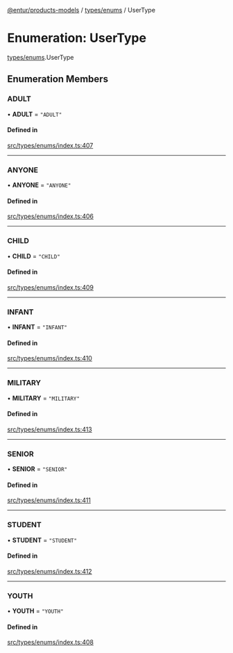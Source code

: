 [@entur/products-models](../README.md) / [types/enums](../modules/types_enums.md) / UserType

# Enumeration: UserType

[types/enums](../modules/types_enums.md).UserType

## Enumeration Members

### ADULT

• **ADULT** = ``"ADULT"``

#### Defined in

[src/types/enums/index.ts:407](https://github.com/entur/products-models/blob/main/src/types/enums/index.ts#L407)

___

### ANYONE

• **ANYONE** = ``"ANYONE"``

#### Defined in

[src/types/enums/index.ts:406](https://github.com/entur/products-models/blob/main/src/types/enums/index.ts#L406)

___

### CHILD

• **CHILD** = ``"CHILD"``

#### Defined in

[src/types/enums/index.ts:409](https://github.com/entur/products-models/blob/main/src/types/enums/index.ts#L409)

___

### INFANT

• **INFANT** = ``"INFANT"``

#### Defined in

[src/types/enums/index.ts:410](https://github.com/entur/products-models/blob/main/src/types/enums/index.ts#L410)

___

### MILITARY

• **MILITARY** = ``"MILITARY"``

#### Defined in

[src/types/enums/index.ts:413](https://github.com/entur/products-models/blob/main/src/types/enums/index.ts#L413)

___

### SENIOR

• **SENIOR** = ``"SENIOR"``

#### Defined in

[src/types/enums/index.ts:411](https://github.com/entur/products-models/blob/main/src/types/enums/index.ts#L411)

___

### STUDENT

• **STUDENT** = ``"STUDENT"``

#### Defined in

[src/types/enums/index.ts:412](https://github.com/entur/products-models/blob/main/src/types/enums/index.ts#L412)

___

### YOUTH

• **YOUTH** = ``"YOUTH"``

#### Defined in

[src/types/enums/index.ts:408](https://github.com/entur/products-models/blob/main/src/types/enums/index.ts#L408)
